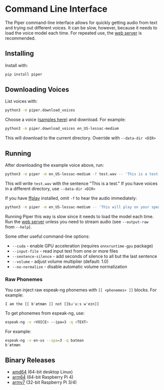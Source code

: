 # Command Line Interface

The Piper command-line interface allows for quickly getting audio from text and trying out different voices. It can be slow, however, because it needs to load the voice model each time. For repeated use, the [web server](API_HTTP.md) is recommended.

## Installing

Install with:

``` sh
pip install piper
```

## Downloading Voices

List voices with:

``` sh
python3 -m piper.download_voices
```

Choose a voice ([samples here][samples]) and download. For example:

``` sh
python3 -m piper.download_voices en_US-lessac-medium
```

This will download to the current directory. Override with `--data-dir <DIR>`

## Running

After downloading the example voice above, run:

``` sh
python3 -m piper -m en_US-lessac-medium -f test.wav -- 'This is a test.'
```

This will write `test.wav` with the sentence "This is a test."
If you have voices in a different directory, use `--data-dir <DIR>`

If you have [ffplay][] installed, omit `-f` to hear the audio immediately:

``` sh
python3 -m piper -m en_US-lessac-medium -- 'This will play on your speakers.'
```

Running Piper this way is slow since it needs to load the model each time. Run the [web server](API_HTTP.md) unless you need to stream audio (see `--output-raw` from `--help`).

Some other useful command-line options:

* `--cuda` - enable GPU acceleration (requires `onnxruntime-gpu` package)
* `--input-file` - read input text from one or more files
* `--sentence-silence` - add seconds of silence to all but the last sentence
* `--volume` - adjust volume multiplier (default: 1.0)
* `--no-normalize` - disable automatic volume normalization

### Raw Phonemes

You can inject raw espeak-ng phonemes with `[[ <phonemes> ]]` blocks. For example:

```
I am the [[ bˈætmæn ]] not [[bɹˈuːs wˈe‍ɪn]]
```

To get phonemes from espeak-ng, use:

``` sh
espeak-ng -v <VOICE> --ipa=3 -q <TEXT>
```

For example:

``` sh
espeak-ng -v en-us --ipa=3 -q batman
bˈætmæn
```

## Binary Releases

* [amd64](https://github.com/rhasspy/piper/releases/download/v1.2.0/piper_amd64.tar.gz) (64-bit desktop Linux)
* [arm64](https://github.com/rhasspy/piper/releases/download/v1.2.0/piper_arm64.tar.gz) (64-bit Raspberry Pi 4)
* [armv7](https://github.com/rhasspy/piper/releases/download/v1.2.0/piper_armv7.tar.gz) (32-bit Raspberry Pi 3/4)

<!-- Links -->
[samples]: https://rhasspy.github.io/piper-samples/
[ffplay]: https://ffmpeg.org/ffplay.html
